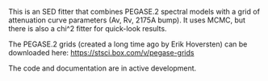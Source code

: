 This is an SED fitter that combines PEGASE.2 spectral models with a grid of attenuation curve parameters (Av, Rv, 2175A bump).  It uses MCMC, but there is also a chi^2 fitter for quick-look results.

The PEGASE.2 grids (created a long time ago by Erik Hoversten) can be downloaded here:
<https://stsci.box.com/v/pegase-grids>

The code and documentation are in active development.
